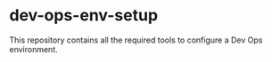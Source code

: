 # dev-ops-env-setup
This repository contains all the required tools to configure a Dev Ops environment.
